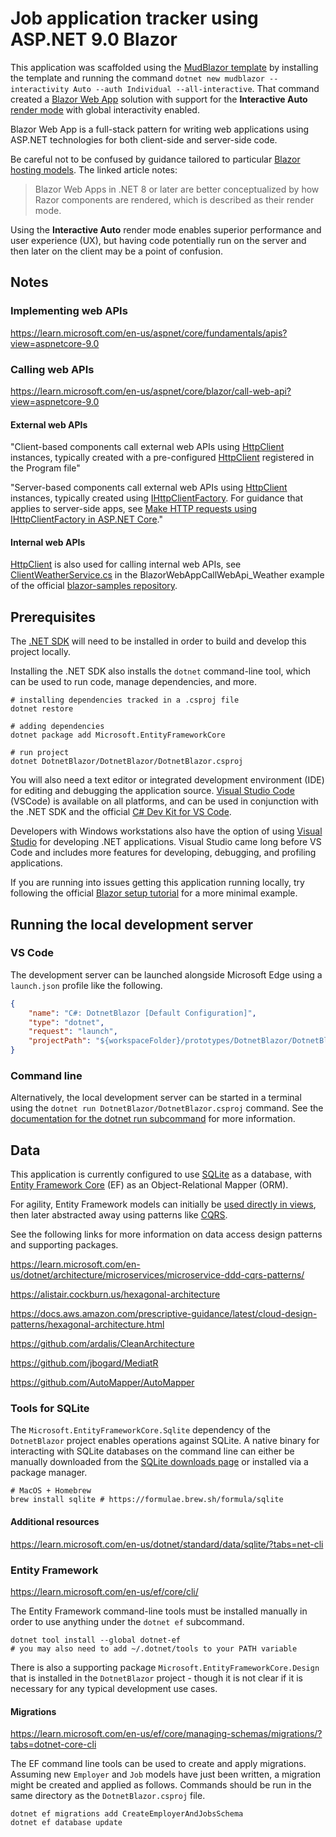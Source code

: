 # Job application tracker using ASP.NET 9.0 Blazor

This application was scaffolded using the [MudBlazor template](https://github.com/MudBlazor/Templates) by installing the template and running the command `dotnet new mudblazor --interactivity Auto --auth Individual --all-interactive`. That command created a [Blazor Web App](https://learn.microsoft.com/en-us/aspnet/core/blazor/project-structure?view=aspnetcore-9.0#blazor-web-app) solution with support for the **Interactive Auto** [render mode](https://learn.microsoft.com/en-us/aspnet/core/blazor/components/render-modes?view=aspnetcore-9.0) with global interactivity enabled.

Blazor Web App is a full-stack pattern for writing web applications using ASP.NET technologies for both client-side and server-side code.

Be careful not to be confused by guidance tailored to particular [Blazor hosting models](https://learn.microsoft.com/en-us/aspnet/core/blazor/hosting-models?view=aspnetcore-9.0). The linked article notes:

> Blazor Web Apps in .NET 8 or later are better conceptualized by how Razor components are rendered, which is described as their render mode.

Using the **Interactive Auto** render mode enables superior performance and user experience (UX), but having code potentially run on the server and then later on the client may be a point of confusion.

## Notes

### Implementing web APIs

https://learn.microsoft.com/en-us/aspnet/core/fundamentals/apis?view=aspnetcore-9.0

### Calling web APIs

https://learn.microsoft.com/en-us/aspnet/core/blazor/call-web-api?view=aspnetcore-9.0

#### External web APIs

"Client-based components call external web APIs using [HttpClient](https://learn.microsoft.com/en-us/dotnet/api/system.net.http.httpclient) instances, typically created with a pre-configured [HttpClient](https://learn.microsoft.com/en-us/dotnet/api/system.net.http.httpclient) registered in the Program file"

"Server-based components call external web APIs using [HttpClient](https://learn.microsoft.com/en-us/dotnet/api/system.net.http.httpclient?view=net-9.0) instances, typically created using [IHttpClientFactory](https://learn.microsoft.com/en-us/dotnet/api/system.net.http.ihttpclientfactory?view=net-9.0-pp). For guidance that applies to server-side apps, see [Make HTTP requests using IHttpClientFactory in ASP.NET Core](https://learn.microsoft.com/en-us/aspnet/core/fundamentals/http-requests?view=aspnetcore-9.0)."

#### Internal web APIs

[HttpClient](https://learn.microsoft.com/en-us/dotnet/api/system.net.http.httpclient)  is also used for calling internal web APIs, see [ClientWeatherService.cs](https://github.com/dotnet/blazor-samples/blob/main/9.0/BlazorWebAppCallWebApi_Weather/BlazorApp.Client/Services/ClientWeatherService.cs) in the BlazorWebAppCallWebApi_Weather example of the official [blazor-samples repository](https://github.com/dotnet/blazor-samples).

## Prerequisites

The [.NET SDK](https://dotnet.microsoft.com/en-us/download) will need to be installed in order to build and develop this project locally.

Installing the .NET SDK also installs the `dotnet` command-line tool, which can be used to run code, manage dependencies, and more.

```shell
# installing dependencies tracked in a .csproj file
dotnet restore

# adding dependencies
dotnet package add Microsoft.EntityFrameworkCore

# run project
dotnet DotnetBlazor/DotnetBlazor/DotnetBlazor.csproj
```

You will also need a text editor or integrated development environment (IDE) for editing and debugging the application source. [Visual Studio Code](https://code.visualstudio.com/) (VSCode) is available on all platforms, and can be used in conjunction with the .NET SDK and the official [C# Dev Kit for VS Code](https://marketplace.visualstudio.com/items?itemName=ms-dotnettools.csdevkit).

Developers with Windows workstations also have the option of using [Visual Studio](https://visualstudio.microsoft.com/vs/features/net-development/) for developing .NET applications. Visual Studio came long before VS Code and includes more features for developing, debugging, and profiling applications.

If you are running into issues getting this application running locally, try following the official [Blazor setup tutorial](https://dotnet.microsoft.com/en-us/learn/aspnet/blazor-tutorial/intro) for a more minimal example.

## Running the local development server

### VS Code

The development server can be launched alongside Microsoft Edge using a `launch.json` profile like the following.

```json
{
    "name": "C#: DotnetBlazor [Default Configuration]",
    "type": "dotnet",
    "request": "launch",
    "projectPath": "${workspaceFolder}/prototypes/DotnetBlazor/DotnetBlazor/DotnetBlazor.csproj"
}
```

### Command line

Alternatively, the local development server can be started in a terminal using the `dotnet run DotnetBlazor/DotnetBlazor.csproj` command. See the [documentation for the dotnet run subcommand](https://learn.microsoft.com/en-us/dotnet/core/tools/dotnet-run) for more information.

## Data

This application is currently configured to use [SQLite](https://www.sqlite.org/) as a database, with [Entity Framework Core](https://learn.microsoft.com/en-us/ef/core/) (EF) as an Object-Relational Mapper (ORM).

For agility, Entity Framework models can initially be [used directly in views](https://github.com/dotnet/blazor-samples/blob/main/9.0/BlazorWebAppMovies/Components/Pages/MoviePages/Index.razor), then later abstracted away using patterns like [CQRS](https://learn.microsoft.com/en-us/azure/architecture/patterns/cqrs).

See the following links for more information on data access design patterns and supporting packages.

https://learn.microsoft.com/en-us/dotnet/architecture/microservices/microservice-ddd-cqrs-patterns/

https://alistair.cockburn.us/hexagonal-architecture

https://docs.aws.amazon.com/prescriptive-guidance/latest/cloud-design-patterns/hexagonal-architecture.html

https://github.com/ardalis/CleanArchitecture

https://github.com/jbogard/MediatR

https://github.com/AutoMapper/AutoMapper

### Tools for SQLite

The `Microsoft.EntityFrameworkCore.Sqlite` dependency of the `DotnetBlazor` project enables operations against SQLite. A native binary for interacting with SQLite databases on the command line can either be manually downloaded from the [SQLite downloads page](https://www.sqlite.org/download.html) or installed via a package manager.

```shell
# MacOS + Homebrew
brew install sqlite # https://formulae.brew.sh/formula/sqlite
```

#### Additional resources

https://learn.microsoft.com/en-us/dotnet/standard/data/sqlite/?tabs=net-cli

### Entity Framework

https://learn.microsoft.com/en-us/ef/core/cli/

The Entity Framework command-line tools must be installed manually in order to use anything under the `dotnet ef` subcommand.

```shell
dotnet tool install --global dotnet-ef
# you may also need to add ~/.dotnet/tools to your PATH variable
```

There is also a supporting package `Microsoft.EntityFrameworkCore.Design` that is installed in the `DotnetBlazor` project - though it is not clear if it is necessary for any typical development use cases.

#### Migrations

https://learn.microsoft.com/en-us/ef/core/managing-schemas/migrations/?tabs=dotnet-core-cli

The EF command line tools can be used to create and apply migrations. Assuming new `Employer` and `Job` models have just been written, a migration might be created and applied as follows. Commands should be run in the same directory as the `DotnetBlazor.csproj` file.

```shell
dotnet ef migrations add CreateEmployerAndJobsSchema
dotnet ef database update
```
